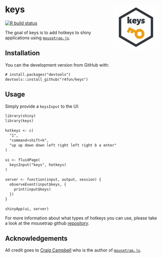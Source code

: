 
<!-- README.md is generated from README.Rmd. Please edit that file -->

keys <img src="man/figures/logo.png" align="right" height=150/>
===============================================================

<!-- badges: start -->

[![R build
status](https://github.com/r4fun/keys/workflows/R-CMD-check/badge.svg)](https://github.com/r4fun/keys/actions)
<!-- badges: end -->

The goal of keys is to add hotkeys to shiny applications using
[`mousetrap.js`](https://github.com/ccampbell/mousetrap).

Installation
------------

You can the development version from GitHub with:

    # install.packages("devtools")
    devtools::install_github("r4fun/keys")

Usage
-----

Simply provide a `keysInput` to the UI:

    library(shiny)
    library(keys)

    hotkeys <- c(
      "1", 
      "command+shift+k", 
      "up up down down left right left right b a enter"
    )

    ui <- fluidPage(
      keysInput("keys", hotkeys)
    )

    server <- function(input, output, session) {
      observeEvent(input$keys, {
        print(input$keys)
      })
    }

    shinyApp(ui, server)

For more information about what types of hotkeys you can use, please
take a look at the mousetrap github
[repository](https://github.com/ccampbell/mousetrap).

Acknowledgements
----------------

All credit goes to [Craig Campbell](https://github.com/ccampbell) who is
the author of [`mousetrap.js`](https://github.com/ccampbell/mousetrap).
